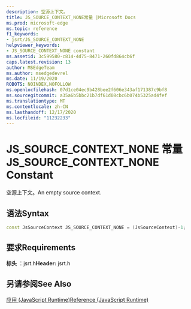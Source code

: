```yaml
---
description: 空源上下文。
title: JS_SOURCE_CONTEXT_NONE常量 |Microsoft Docs
ms.prod: microsoft-edge
ms.topic: reference
f1_keywords:
- jsrt/JS_SOURCE_CONTEXT_NONE
helpviewer_keywords:
- JS_SOURCE_CONTEXT_NONE constant
ms.assetid: 3c599580-c814-4d75-8471-260fd864cb6f
caps.latest.revision: 13
author: MSEdgeTeam
ms.author: msedgedevrel
ms.date: 11/19/2020
ROBOTS: NOINDEX,NOFOLLOW
ms.openlocfilehash: 07d1ce04ec9b428bee2f606e343af171387c9bf8
ms.sourcegitcommit: a35a6b5bbc21b7df61d08cbc6b074b5325ad4fef
ms.translationtype: MT
ms.contentlocale: zh-CN
ms.lasthandoff: 12/17/2020
ms.locfileid: "11232233"
---
```

# <span data-ttu-id="7f55d-103">JS_SOURCE_CONTEXT_NONE 常量</span><span class="sxs-lookup"><span data-stu-id="7f55d-103">JS_SOURCE_CONTEXT_NONE Constant</span></span>

<span data-ttu-id="7f55d-104">空源上下文。</span><span class="sxs-lookup"><span data-stu-id="7f55d-104">An empty source context.</span></span>  
  
## <span data-ttu-id="7f55d-105">语法</span><span class="sxs-lookup"><span data-stu-id="7f55d-105">Syntax</span></span>  
  
```cpp  
const JsSourceContext JS_SOURCE_CONTEXT_NONE = (JsSourceContext)-1;  
```  
  
## <span data-ttu-id="7f55d-106">要求</span><span class="sxs-lookup"><span data-stu-id="7f55d-106">Requirements</span></span>  
 <span data-ttu-id="7f55d-107">**标头** ：jsrt.h</span><span class="sxs-lookup"><span data-stu-id="7f55d-107">**Header:** jsrt.h</span></span>  
  
## <span data-ttu-id="7f55d-108">另请参阅</span><span class="sxs-lookup"><span data-stu-id="7f55d-108">See Also</span></span>  
 [<span data-ttu-id="7f55d-109">应用 (JavaScript Runtime)</span><span class="sxs-lookup"><span data-stu-id="7f55d-109">Reference (JavaScript Runtime)</span></span>](../chakra-hosting/reference-javascript-runtime.md)
